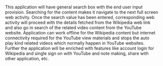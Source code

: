 This application will have general search box with the end user input provision.
Searching for the content makes it navigate to the next full screen web activity. Once
the search value has been entered, corresponding web activity will proceed with the
details fetched from the Wikipedia web link and also go in search of the related video
content from the YouTube website. Application can work offline for the Wikipedia
content but internet connectivity required for the YouTube view materials and stops
the auto play kind related videos which normally happen in YouTube websites.
Further the application will be enriched with features like account login for Wikipedia
and single sign on with YouTube and note making, share with other application, etc.

